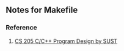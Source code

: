 ## Notes for Makefile

### Reference

1. [CS 205 C/C++ Program Design by SUST](https://github.com/ShiqiYu/CPP)